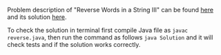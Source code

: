 Problem description of "Reverse Words in a String III" can be found [here](https://leetcode.com/problems/reverse-words-in-a-string-iii/) and its solution [here](https://github.com/aurimas13/LeetCode-HR-MAANG/blob/main/LeetCode/Java%20Solutions/Reverse%20Words%20in%20a%20String%20III/reverse.java).

To check the solution in terminal first compile Java file as `javac reverse.java`, then run the command as follows `java Solution` and it will check tests and if the solution works correctly.
